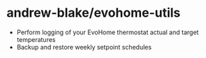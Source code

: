 andrew-blake/evohome-utils
==========================

* Perform logging of your EvoHome thermostat actual and target temperatures
* Backup and restore weekly setpoint schedules